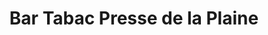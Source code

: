 ---
title: "Bar Tabac Presse de la Plaine"
url: /chambray-les-tours/bar-tabac-presse-de-la-plaine/
shop: marchand de journaux
---
